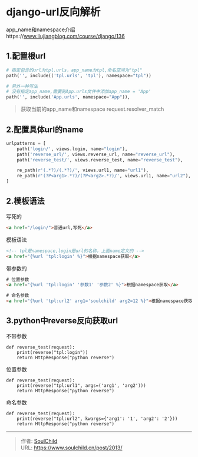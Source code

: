 # django-url反向解析

<!--more-->
app_name和namespace介绍https://www.liujiangblog.com/course/django/136
## 1.配置根url
```python
# 指定包含的url为tpl.urls，app_name为tpl,命名空间为"tpl"
path('', include(('tpl.urls', 'tpl'), namespace="tpl"))

# 另外一种写法
# 没有指定app_name,需要到App.urls文件中添加app_name = 'App'
path('', include('App.urls', namespace="App")),
```
> 获取当前的app_name和namespace
> request.resolver_match

## 2.配置具体url的name
```python
urlpatterns = [
    path('login/', views.login, name="login"),
    path('reverse_url/', views.reverse_url, name="reverse_url"),
    path('reverse_test/', views.reverse_test, name="reverse_test"),

    re_path(r'(.*?)/(.*?)/', views.url1, name="url1"),
    re_path(r'(?P<arg1>.*?)/(?P<arg2>.*?)/', views.url1, name="url2"),
]
```

## 2.模板语法

写死的
```html
<a href="/login/">普通url,写死</a>
```

模板语法
```html
<!-- tpl是namespace,login是url的名称，上面name定义的 -->
<a href="{%url 'tpl:login' %}">根据namespace获取</a>
```

带参数的
```html
# 位置参数
<a href="{%url 'tpl:login' '参数1' '参数2' %}">根据namespace获取</a>

# 命名参数
<a href="{%url 'tpl:url2' arg1='soulchild' arg2=12 %}">根据namespace获取的,命名参数url: {%url 'tpl:url2' arg1='soulchild' arg2=12 %}</a>
```

## 3.python中reverse反向获取url
不带参数
```
def reverse_test(request):
    print(reverse("tpl:login"))
    return HttpResponse("python reverse")
```

位置参数
```
def reverse_test(request):
    print(reverse("tpl:url1", args=('arg1', 'arg2')))
    return HttpResponse("python reverse")
```

命名参数
```
def reverse_test(request):
    print(reverse("tpl:url2", kwargs={'arg1': '1', 'arg2': '2'}))
    return HttpResponse("python reverse")
```












---

> 作者: [SoulChild](https://www.soulchild.cn)  
> URL: https://www.soulchild.cn/post/2013/  

